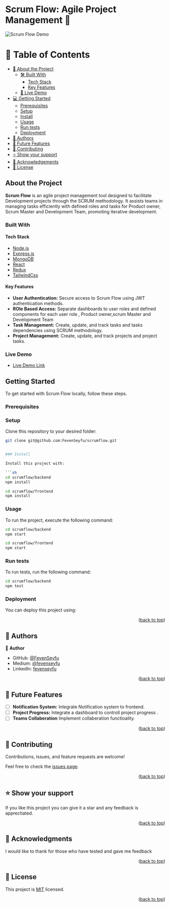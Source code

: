 # Scrum Flow: Agile Project Management 🚀

![Scrum Flow Demo](https://github.com/FevenSeyfu/scrumflow/blob/main/Scrum-Flow-Screenshot.png)


<!-- TABLE OF CONTENTS -->

# 📗 Table of Contents

- [📖 About the Project](#about-project)
  - [🛠 Built With](#built-with)
    - [Tech Stack](#tech-stack)
    - [Key Features](#key-features)
  - [🚀 Live Demo](#live-demo)
- [💻 Getting Started](#getting-started)
  - [Prerequisites](#prerequisites)
  - [Setup](#setup)
  - [Install](#install)
  - [Usage](#usage)
  - [Run tests](#run-tests)
  - [Deployment](#deployment)
- [👥 Authors](#authors)
- [🔭 Future Features](#future-features)
- [🤝 Contributing](#contributing)
- [⭐️ Show your support](#support)
- [🙏 Acknowledgements](#acknowledgements)
- [📝 License](#license)

<!-- PROJECT DESCRIPTION -->

## About the Project

**Scrum Flow** is an agile project management tool designed to facilitate Development projects through the SCRUM methodology. It assists teams in managing tasks efficiently with defined roles and tasks for Product owner, Scrum Master and Development Team, promoting iterative development.

### Built With

#### Tech Stack

- [Node.js](https://nodejs.org/)
- [Express.js](https://expressjs.com/)
- [MongoDB](https://www.mongodb.com/)
- [React](https://react.dev/)
- [Redux](https://redux.js.org/)
- [TailwindCss](https://tailwindcss.com/)

#### Key Features

- **User Authentication:** Secure access to Scrum Flow using JWT authentication methods.
- **ROle Based Access:** Separate dashboards to user roles and defined components for each user role , Product owner,scrum Master and Development Team
- **Task Management:** Create, update, and track tasks and tasks dependencies using SCRUM methodology.
- **Project Management:** Create, update, and track projects and project tasks.

### Live Demo

- [Live Demo Link](https://scrumflow.netlify.app/)

## Getting Started

To get started with Scrum Flow locally, follow these steps.

### Prerequisites

### Setup

Clone this repository to your desired folder:

```sh
git clone git@github.com:FevenSeyfu/scrumflow.git


### Install

Install this project with:

```sh
cd scrumflow/backend
npm install

cd scrumflow/frontend
npm install
````

### Usage

To run the project, execute the following command:

```sh
cd scrumflow/backend
npm start

cd scrumflow/frontend
npm start
```

### Run tests

To run tests, run the following command:

```sh
cd scrumflow/backend
npm test
```

### Deployment

You can deploy this project using:

<!--
Example:

```sh

```
 -->

<p align="right">(<a href="#readme-top">back to top</a>)</p>

<!-- AUTHORS -->

## 👥 Authors <a name="authors"></a>

👤 **Author**

- GitHub: [@FevenSeyfu](https://github.com/FevenSeyfu)
- Medium: [@fevenseyfu](https://fevenseyfu.medium.com)
- LinkedIn: [fevenseyfu](https://www.linkedin.com/in/fevenseyfu/)

<p align="right">(<a href="#readme-top">back to top</a>)</p>

<!-- FUTURE FEATURES -->

## 🔭 Future Features <a name="future-features"></a>


- [ ] **Notification System:** Integrate Notification system to frontend.
- [ ] **Project Progress:** Integrate a dashboard to controll project progress .
- [ ] **Teams Collaberation** Implement collaberation functioality.

<p align="right">(<a href="#readme-top">back to top</a>)</p>

<!-- CONTRIBUTING -->

## 🤝 Contributing <a name="contributing"></a>

Contributions, issues, and feature requests are welcome!

Feel free to check the [issues page](../../issues/).

<p align="right">(<a href="#readme-top">back to top</a>)</p>

<!-- SUPPORT -->

## ⭐️ Show your support <a name="support"></a>

If you like this project you can give it a star and any feedback is apprectiated.

<p align="right">(<a href="#readme-top">back to top</a>)</p>

<!-- ACKNOWLEDGEMENTS -->

## 🙏 Acknowledgments <a name="acknowledgements"></a>

I would like to thank for those who have tested and gave me feedback

<p align="right">(<a href="#readme-top">back to top</a>)</p>

<!-- LICENSE -->

## 📝 License <a name="license"></a>

This project is [MIT](./LICENSE) licensed.

<p align="right">(<a href="#readme-top">back to top</a>)</p>
